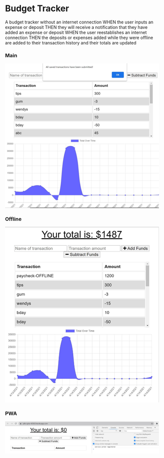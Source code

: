 # Budget Tracker

A budget tracker without an internet connection
WHEN the user inputs an expense or deposit
THEN they will receive a notification that they have added an expense or deposit
WHEN the user reestablishes an internet connection
THEN the deposits or expenses added while they were offline are added to their transaction history and their totals are updated



### Main
![main page](./public/assets/budgetss2.jpg)


### Offline 
![Offline ](./public/assets/budgetss.jpg)

### PWA
![PWA](./public/assets/serviceworkerss.jpg)


